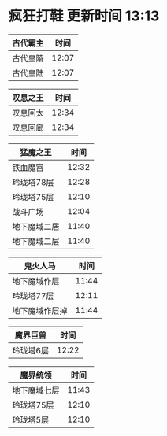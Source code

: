 # 疯狂打鞋 更新时间 13:13

| 古代霸主   | 时间    |
|--------|-------|
| 古代皇陵 | 12:07 |
| 古代皇陆 | 12:07 |

| 叹息之王   | 时间    |
|--------|-------|
| 叹息回太 | 12:34 |
| 叹息回廊 | 12:34 |

| 猛魔之王   | 时间    |
|--------|-------|
| 铁血魔宫 | 12:32 |
| 玲珑塔78层 | 12:28 |
| 玲珑塔75层 | 12:10 |
| 战斗广场 | 12:04 |
| 地下魔域二居 | 11:40 |
| 地下魔域二层 | 11:40 |

| 鬼火人马   | 时间    |
|--------|-------|
| 地下魔域作层 | 11:44 |
| 玲珑塔77层 | 12:11 |
| 地下魔域作层掉 | 11:44 |

| 魔界巨兽   | 时间    |
|--------|-------|
| 玲珑塔6层 | 12:22 |

| 魔界统领   | 时间    |
|--------|-------|
| 地下魔域七层 | 11:43 |
| 玲珑塔75层 | 12:10 |
| 玲珑塔5层 | 12:10 |